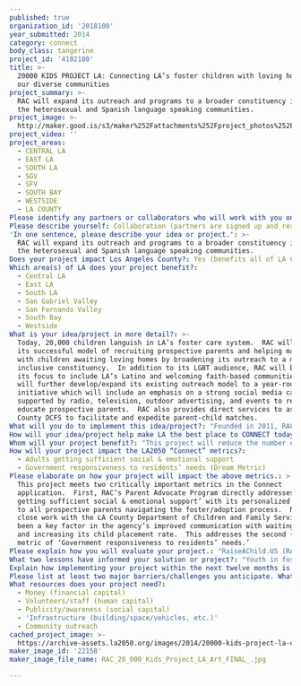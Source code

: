 ```yaml
---
published: true
organization_id: '2018100'
year_submitted: 2014
category: connect
body_class: tangerine
project_id: '4102180'
title: >-
  20000 KIDS PROJECT LA: Connecting LA’s foster children with loving homes in
  our diverse communities
project_summary: >-
  RAC will expand its outreach and programs to a broader constituency including
  the heterosexual and Spanish language speaking communities.
project_image: >-
  http://maker.good.is/s3/maker%252Fattachments%252Fproject_photos%252Fimages%252F22158%252Fdisplay%252FRAC_20_000_Kids_Project_LA_Art_FINAL_.jpg=c570x385
project_video: ''
project_areas:
  - CENTRAL LA
  - EAST LA
  - SOUTH LA
  - SGV
  - SFV
  - SOUTH BAY
  - WESTSIDE
  - LA COUNTY
Please identify any partners or collaborators who will work with you on this project.: "To accomplish this expansion to a more inclusive audience, RAC plans to work in tandem with its seven vetted foster/adopt partners in LA, with whom we have formal sponsorship agreements: LA County Department of Children & Family Services; Penny Lane Centers; Southern California Foster Family & Adoption Agency; The Village Family Services; Five Acres; Vista Del Mar; and Westside Children's Center. Each of these organizations will continue to work closely with RAC to help match available children with prospective parents and provide a seamless transition as the new initiative gets off the ground.  RAC will seek out key leaders in the Hispanic community, an audience that has been researched for its feasibility and pilot tested with Penny Lane Centers, one of our partner agencies. Together, we placed several targeted spots on KLVE and KTNQ, popular Southern California Spanish language radio stations and the immediate response was that nearly 70 prospective foster/adopt parents signed up at our website or called the RAC office.  We will also identify and reach out to welcoming clergy who might be willing to test pilot a small scale collaboration within their respective congregations.  While RAC will benefit in the identification of children and parents to be matched as part of its core services by partnering with these entities, the value to them in finding homes for children, many of whom come from the populations they serve, will provide them a substantive role in addressing a critical community need in keeping with their respective missions.\r\n\r\nFactors critical to the success of this effort are 1) recruiting appropriate staff who understands the cultural sensitivities to carry out the myriad of details/programs/services; 2) identifying clergy who are committed to helping RAC find loving homes for children in foster care and who endorse our message to its parishioners; and 3) funding necessary to conduct a year-long outreach campaign, thereby laying the foundation for sustaining these recruitment efforts for years to come.\r\n"
Please describe yourself: Collaboration (partners are signed up and ready to hit the ground running!)
'In one sentence, please describe your idea or project.': >-
  RAC will expand its outreach and programs to a broader constituency including
  the heterosexual and Spanish language speaking communities.
Does your project impact Los Angeles County?: Yes (benefits all of LA County)
Which area(s) of LA does your project benefit?:
  - Central LA
  - East LA
  - South LA
  - San Gabriel Valley
  - San Fernando Valley
  - South Bay
  - Westside
What is your idea/project in more detail?: >-
  Today, 20,000 children languish in LA’s foster care system.  RAC will apply
  its successful model of recruiting prospective parents and helping match them
  with children awaiting loving homes by broadening its outreach to a more
  inclusive constituency.  In addition to its LGBT audience, RAC will broaden
  its focus to include LA’s Latino and welcoming faith-based communities. RAC
  will further develop/expand its existing outreach model to a year-round
  initiative which will include an emphasis on a strong social media campaign
  supported by radio, television, outdoor advertising, and events to recruit and
  educate prospective parents.  RAC also provides direct services to assist LA
  County DCFS to facilitate and expedite parent-child matches.
What will you do to implement this idea/project?: "Founded in 2011, RAC enjoyed immediate recruitment success as we launched a creative multi-media campaign to encourage the LGBT community of LA to build families through fostering and adoption. By 2012, our extended national reach and improved campaign strategies resulted in recruiting more than 600 prospective foster/adoptive parents.  In 2013, RAC and Huffington Post Gay Voices launched a weekly series entitled “Let Love Define Family™.” Several of our stories have gone viral including http://www.huffingtonpost.com/2014/03/28/wendy-gay-family_n_5042297.html.  \r\n\r\nToday, more than 2,200 individuals have signed up at the www.RaiseAChild.US website to take the “Next Step to Parenthood.” Through our 3 year history of events and ad campaigns, RAC has engaged with tens of thousands more. \r\n\r\nRAC,is unique as we coordinate with our fost/adopt agency partners to provide our prospective parents with formalized assistance through our Parent Advocate Program, which combines personalized attention with the technological support of a cloud-based case management system.  Locally, our outcomes are extremely impressive:  partnering with Los Angeles County agencies, our Parent Advocate has been able to move prospective parents through the training and certification process at a success rate of 26%, significantly greater than the national average of only 5%.  \r\nRAC is now well positioned to open its programs/services to a broader, more inclusive constituency and plans to begin this journey by branching out to the Spanish speaking (which represents approximately 48% of the LA population) and heterosexual communities of LA County.  Currently, more than 11% of our database is comprised of single heterosexuals.  Funding from the My LA 2050 grant will allow us to add: 1)  a bilingual FTE Parent Advocate to make inroads into the Hispanic community and expand our ability to place more children in loving homes throughout LA; 2)  increase by 25% our single heterosexual cohort by modifying and targeting our marketing efforts.\r\nAs part of this initiative, all of RAC’s online and printed outreach materials will be translated to Spanish and its key recruitment message, “Let Love Define Family™” will be developed for special events. The Parent Advocate will follow up, providing personalized one-to-one guidance to each prospective parent. We also plan to begin a dialogue with several inclusive and welcoming faith-based organizations to further promote our enhanced mission."
How will your idea/project help make LA the best place to CONNECT today? In 2050?: "Every parent sees endless possibilities and great hope in the eyes of a child. As Angelenos, when we look at today’s children. But for our children to thrive and Los Angeles to stay a city in which people stay connected, we must support their development, their parents, their families and the public policies that work for all. Studies show that the earliest of experiences in supportive environments are essential to how children succeed in their lifetimes. In order for communities to come together cohesively to create a prosperous Los Angeles by 2050, we must invest in children now.\r\nRAC is proud of our own success stories. Long Beach, California residents Bianca and her wife, Tonie, initially found the road to building a family through foster/adoption to be lonely and complicated.  It was the couple’s social worker at LA County Department of Children and Family Services (DCFS) who suggested RaiseAChild.US for support and direction.\r\n“We attended a RaiseAChild.US event in West Hollywood, last December,” said Bianca.  “Soon after, 18month-old Jacob was placed in our home.  Throughout the process, we continued to access RaiseAChild.US support for referrals and advice on adoption finalization.”\r\n“Jacob has not only changed our lives but the lives of our family and friends,” says Tonie. “His grandparents, aunts, uncles, cousins, and friends have all embraced Jacob as part of the family. Jacob has adopted all of us.”\r\n\r\nThis project meets two critically important metrics in the Connect application. First, RAC’s Parent Advocate Program directly addresses ‘Adults getting sufficient social & emotional support’ with its personalized service to all prospective parents navigating the foster/adoption process. Next, our close work with the LA County Department of Children and Family Services has been a key factor in the agency’s improved communication with waiting parents and increasing its child placement rate. This addresses the second (dream) metric of ‘Government responsiveness to residents’ needs.’\r\n \r\nOur goal is to improve the foster care system in LA County by 2050 and hold it high as a shining example of how diverse communities can come together to the benefit of children in the foster care system. Our vision is to create a community of good fost/adopt families in LA County that will multiple and proudly support one another well in to the future. In addition, RAC will be primed to export our business model to foster agencies for replication in other US cities.\r\n"
Whom will your project benefit?: "This project will reduce the number of children who continue to languish in LA’s foster care system by many as 2,000 within a two-year time frame. By connecting these children to loving adoptive homes, they are more likely to receive the support and medical and emotional attention that they need to thrive.  \r\nFostering and adoption are slow processes, but our goal is to recruit and begin to process 1,000 new prospective homes during the grant period; this would represent an increase of 192% beyond RAC’s current annual matching rate.\r\nAlready lauded for its capacity to move prospective parents through the adoption system at a rate that is five times the national average, RAC’s Parent Advocate Program will dramatically expand its reach through the addition of a full-time bilingual social worker.  Backed by newly-developed Spanish language materials, the new advocate will help meet the culturally specific needs of Latinos who seek to foster or adopt as well as the need to find culturally sensitive placements for Latino youth in foster care.  This addition to our staff will ensure our continued responsiveness.  \r\nExpanding our unique programs and services will also help to reduce the ‘drop out’ rate of prospective foster/adopt parents who so often give up since the process has been so cumbersome, significantly ease caseloads of DCFS social workers and of particular importance, RAC’s innovative methods of working with the system, will continue to cut and curb government spending.  For every child adopted in LA County, there is an estimate national savings to the taxpayer of over $15,000.\r\n"
How will your project impact the LA2050 “Connect” metrics?:
  - Adults getting sufficient social & emotional support
  - Government responsiveness to residents’ needs (Dream Metric)
Please elaborate on how your project will impact the above metrics.: >-
  This project meets two critically important metrics in the Connect
  application.  First, RAC’s Parent Advocate Program directly addresses ‘Adults
  getting sufficient social & emotional support’ with its personalized service
  to all prospective parents navigating the foster/adoption process.  Next, our
  close work with the LA County Department of Children and Family Services has
  been a key factor in the agency’s improved communication with waiting parents
  and increasing its child placement rate.  This addresses the second (dream)
  metric of ‘Government responsiveness to residents’ needs.’
Please explain how you will evaluate your project.: "RaiseAChild.US (RAC) has an existing model which will drive and measure the success of the 20,000 LA Kids Project.  Our Parent Advocate Program design is distinctive as it combines the personalized attention of a mentor with the technological support of a cloud-based case management system. The result is that RAC has a program that has been tested and proven, unlike any in the country, which provides measured and ongoing support and guidance to all of its prospective parents as they navigate the foster/adoption process. Through this custom designed, proprietary system, the Parent Advocate is able to easily and closely monitor the progress of each prospective parent. \r\n\r\nAt any given time, RAC can identify and track:\r\n•\tThe number of prospects who come to RAC through its campaigns, events, websites, word of mouth, etc.\r\n•\tThe number of prospective parents who have begun the necessary orientation, training and certification steps -- or where they are in the process; and\r\n•\tThe number of recruits to contact personally and provide support and guidance because they have not followed through on the specific stages of the foster/adoption process.\r\n\r\nThe RaiseAChild.US Parent Advocate Program is able to track and facilitate the progress of all of our identified prospective parents. In the program's first 16 months, RAC helped our Los Angeles County agency partners retain and move prospective parents through the training and certification program at a success rate of 26%, a retention rate five times higher than the national average of 5%. We anticipate this rate will climb to 30% within the next six months as we continue to assess and refine our program model.\r\n\r\nUltimately, the success of LA2050 / 20,000 Kids Project LA will measured by the numbers of new fost/adopt prospective parents that are recruited, trained and certified, placed with children from LA County's foster system, and eventually adopted.. Our goals are to:\r\n\r\n\t• Recruit 1,000 prospective parents in the targeted cohorts \r\n\t• Screen, orient and train 35% of the total number of prospective parents recruited\r\n\t• Counsel and support 350+ prospective parents through the foster/adoption process (includes 15 hours of supportive activities per parent)\r\n\t• Assist in finalizing the adoption of 600+ children over an 24 month period.\r\n"
What two lessons have informed your solution or project?: "Youth in foster care are in the system through no fault of their own -- and each of them deserves to experience a loving home where they can feel secure and thrive. According to recent statistics, nearly 110,000 children in foster care are waiting to be adopted, 20,000 in LA County alone. There are an additional 300,000 children in need of immediate foster placement. More than 1,000 enter foster care each day and remain there for an average of two years. The majority of foster agencies, including LA County DCFS, are unable to make the headway necessary to significantly decrease these numbers. Due to imbedded bureaucracy, budget and staffing constraints and outdated protocols, these agencies cannot provide the depth of services that the Parent Advocate Program delivers. \r\n\r\nRAC’s founder and CEO Rich Valenza’s love for children, social justice and personal experience in building a family through fostering and adoption, served as the catalyst to establish RaiseAChild.  He understands first-hand the struggles and challenges one faces when navigating family building through the foster care system.  Given our retention rate success of moving prospective foster/adopt parents from recruitment to licensing and certification continues to soar overwhelmingly above the national average, RAC is well poised to make a substantial impact by continuing to expand its reach, particularly to targeted communities often ignored by traditional adoption services, to improve the outcomes for children and prospective parents facing the adoption system.\r\n"
Explain how implementing your project within the next twelve months is an achievable goal.: "Since 2011, RaiseAChild.US has achieved success serving children in the foster care system throughout Los Angeles County through three strategic initiatives: \r\n\r\nOutreach Campaigns -- RaiseAChild.US works with its foster/adoption agency partners to create and manage multi-media campaigns that promote family building to a broad spectrum of prospective foster and adoptive parents. \r\n\r\nEducational Programs -- RaiseAChild.US produces thorough, effective foster/adoption informational programs for its foster/adoption agency partners to educate and motivate prospective foster and adoptive parents. \r\n\r\nParent Advocate Program -- In February 2013, through the generous support of The Annenberg Foundation, CICA, Los Angeles County Department of Children & Family Services, and ACMS Inc., RaiseAChild.US established the Parent Advocate Program, which provides personalized support to each recruit as they undergo the detailed process of initial interest, qualification, orientation, training, and ultimately matching them with a child. This service is provided free of charge. \r\n\r\nThe LA2050 grant will enable RAC to launch the 20,000 LA Kids Project as an expansion of its existing year-round outreach, education and support programs for the LBGT community. \r\n"
Please list at least two major barriers/challenges you anticipate. What is your strategy for ensuring a successful implementation?: "In all likelihood, we anticipate that working with small grassroots partners/faith-based organizations will take more time/hand-holding than in the past although necessary given their value add access to our targeted communities.  It may also be a challenge to identify and foster relationships with the faith-based community as their receptiveness to the LGBT community – our core constituency – has not always been the case.\r\n\r\nAlso, replicating efforts, although targeting different communities, is always dependent on finding the staff that matches the culture of the start up.  RAC’s current Parent Advocate has an undergraduate degree in Psychology and Education and graduate degree in Education for Special Populations and brings more than 20 years’ experience to this role. In addition, he has first-hand experience with the foster/adoption process, as over the past 15 years, he has adopted seven children through foster care.  Finding his equal will be a challenge that RAC is very conscious of and prepared to meet going forward.\r\n"
What resources does your project need?:
  - Money (financial capital)
  - Volunteers/staff (human capital)
  - Publicity/awareness (social capital)
  - 'Infrastructure (building/space/vehicles, etc.)'
  - Community outreach
cached_project_image: >-
  https://archive-assets.la2050.org/images/2014/20000-kids-project-la-connecting-las-foster-children-with-loving-homes-in-our-diverse-communities/maker.good.is/s3/maker%252Fattachments%252Fproject_photos%252Fimages%252F22158%252Fdisplay%252FRAC_20_000_Kids_Project_LA_Art_FINAL_.jpg=c570x385.jpg
maker_image_id: '22158'
maker_image_file_name: RAC_20_000_Kids_Project_LA_Art_FINAL_.jpg

---
```

